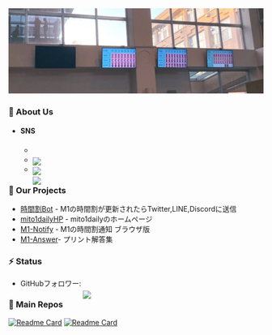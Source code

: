 <img src="./profile/images/daily_back.png">

### 🧐 About Us
 - #### SNS
   - <a href="https://twitter.com/mito1daily"><img src="https://img.shields.io/badge/Twitter-%231DA1F2.svg?style=for-the-badge&logo=Twitter&logoColor=white" height="20em" style="position: relative; top: 1.8em;"></a>
   - <a href="https://line.me/ti/g/_8lUquMsgk"><img src="https://img.shields.io/badge/Line-00C300?style=for-the-badge&logo=line&logoColor=white" height="20em" style="position: relative; top: 1.8em;"></a>
   - <a href="https://discord.gg/bC6XJnYa9f"><img src="https://img.shields.io/badge/Discord-%235865F2.svg?style=for-the-badge&logo=discord&logoColor=white" height="20em" style="position: relative; top: 1.8em;"></a>

### 🚀 Our Projects
- [時間割Bot](https://github.com/Geusen/Schedule_Bot) - M1の時間割が更新されたらTwitter,LINE,Discordに送信
- [mito1dailyHP](https://github.com/m1daily/mito1daily) - mito1dailyのホームページ
- [M1-Notify](https://github.com/m1daily/m1notify) - M1の時間割通知 ブラウザ版
- [M1-Answer](https://github.com/m1daily/M1-Answer)- プリント解答集


### ⚡ Status
- GitHubフォロワー: <img src="https://img.shields.io/github/followers/m1daily?style=for-the-badge" height="20em" style="position: relative; top: 1.8em;">

### 📂 Main Repos
[![Readme Card](https://github-readme-stats.vercel.app/api/pin/?username=m1daily&repo=Schedule_Bot)](https://github.com/m1daily/Schedule_Bot)
[![Readme Card](https://github-readme-stats.vercel.app/api/pin/?username=m1daily&repo=mito1daily)](https://github.com/m1daily/mito1daily)
